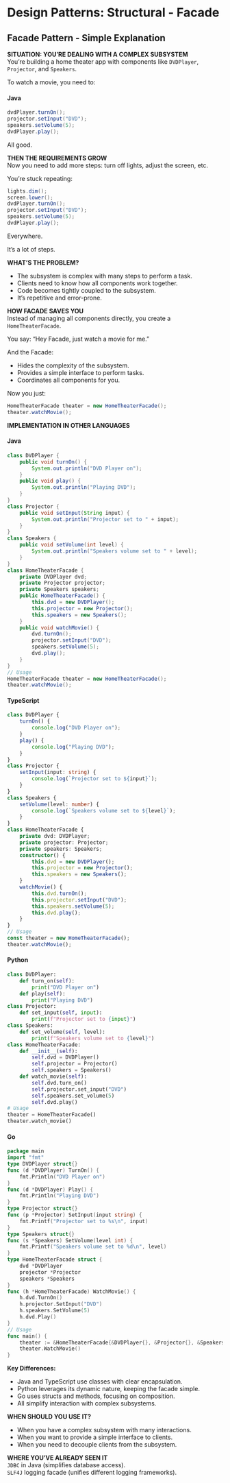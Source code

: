 # Design Patterns: Structural - Facade

## Facade Pattern - Simple Explanation

**SITUATION: YOU’RE DEALING WITH A COMPLEX SUBSYSTEM**  
You’re building a home theater app with components like `DVDPlayer`, `Projector`, and `Speakers`. 

To watch a movie, you need to: 

#### Java
```java
dvdPlayer.turnOn(); 
projector.setInput("DVD"); 
speakers.setVolume(5); 
dvdPlayer.play();
``` 

All good.

**THEN THE REQUIREMENTS GROW**  
Now you need to add more steps: turn off lights, adjust the screen, etc. 

You’re stuck repeating: 

```java
lights.dim(); 
screen.lower(); 
dvdPlayer.turnOn(); 
projector.setInput("DVD"); 
speakers.setVolume(5); 
dvdPlayer.play();
``` 
Everywhere. 

It’s a lot of steps.

**WHAT’S THE PROBLEM?**  
- The subsystem is complex with many steps to perform a task.  
- Clients need to know how all components work together.  
- Code becomes tightly coupled to the subsystem.  
- It’s repetitive and error-prone.

**HOW FACADE SAVES YOU**  
Instead of managing all components directly, you create a `HomeTheaterFacade`. 

You say: “Hey Facade, just watch a movie for me.” 

And the Facade:  
- Hides the complexity of the subsystem.  
- Provides a simple interface to perform tasks.  
- Coordinates all components for you.  

Now you just: 
```java
HomeTheaterFacade theater = new HomeTheaterFacade(); 
theater.watchMovie();
```

**IMPLEMENTATION IN OTHER LANGUAGES**

#### Java  
```java  
class DVDPlayer {  
    public void turnOn() {  
        System.out.println("DVD Player on");  
    }  
    public void play() {  
        System.out.println("Playing DVD");  
    }  
}  
class Projector {  
    public void setInput(String input) {  
        System.out.println("Projector set to " + input);  
    }  
}  
class Speakers {  
    public void setVolume(int level) {  
        System.out.println("Speakers volume set to " + level);  
    }  
}  
class HomeTheaterFacade {  
    private DVDPlayer dvd;  
    private Projector projector;  
    private Speakers speakers;  
    public HomeTheaterFacade() {  
        this.dvd = new DVDPlayer();  
        this.projector = new Projector();  
        this.speakers = new Speakers();  
    }  
    public void watchMovie() {  
        dvd.turnOn();  
        projector.setInput("DVD");  
        speakers.setVolume(5);  
        dvd.play();  
    }  
}  
// Usage  
HomeTheaterFacade theater = new HomeTheaterFacade();  
theater.watchMovie();  
```

#### TypeScript  
```typescript  
class DVDPlayer {  
    turnOn() {  
        console.log("DVD Player on");  
    }  
    play() {  
        console.log("Playing DVD");  
    }  
}  
class Projector {  
    setInput(input: string) {  
        console.log(`Projector set to ${input}`);  
    }  
}  
class Speakers {  
    setVolume(level: number) {  
        console.log(`Speakers volume set to ${level}`);  
    }  
}  
class HomeTheaterFacade {  
    private dvd: DVDPlayer;  
    private projector: Projector;  
    private speakers: Speakers;  
    constructor() {  
        this.dvd = new DVDPlayer();  
        this.projector = new Projector();  
        this.speakers = new Speakers();  
    }  
    watchMovie() {  
        this.dvd.turnOn();  
        this.projector.setInput("DVD");  
        this.speakers.setVolume(5);  
        this.dvd.play();  
    }  
}  
// Usage  
const theater = new HomeTheaterFacade();  
theater.watchMovie();  
```

#### Python  
```python  
class DVDPlayer:  
    def turn_on(self):  
        print("DVD Player on")  
    def play(self):  
        print("Playing DVD")  
class Projector:  
    def set_input(self, input):  
        print(f"Projector set to {input}")  
class Speakers:  
    def set_volume(self, level):  
        print(f"Speakers volume set to {level}")  
class HomeTheaterFacade:  
    def __init__(self):  
        self.dvd = DVDPlayer()  
        self.projector = Projector()  
        self.speakers = Speakers()  
    def watch_movie(self):  
        self.dvd.turn_on()  
        self.projector.set_input("DVD")  
        self.speakers.set_volume(5)  
        self.dvd.play()  
# Usage  
theater = HomeTheaterFacade()  
theater.watch_movie()  
```

#### Go  
```go  
package main  
import "fmt"  
type DVDPlayer struct{}  
func (d *DVDPlayer) TurnOn() {  
    fmt.Println("DVD Player on")  
}  
func (d *DVDPlayer) Play() {  
    fmt.Println("Playing DVD")  
}  
type Projector struct{}  
func (p *Projector) SetInput(input string) {  
    fmt.Printf("Projector set to %s\n", input)  
}  
type Speakers struct{}  
func (s *Speakers) SetVolume(level int) {  
    fmt.Printf("Speakers volume set to %d\n", level)  
}  
type HomeTheaterFacade struct {  
    dvd *DVDPlayer  
    projector *Projector  
    speakers *Speakers  
}  
func (h *HomeTheaterFacade) WatchMovie() {  
    h.dvd.TurnOn()  
    h.projector.SetInput("DVD")  
    h.speakers.SetVolume(5)  
    h.dvd.Play()  
}  
// Usage  
func main() {  
    theater := &HomeTheaterFacade{&DVDPlayer{}, &Projector{}, &Speakers{}}  
    theater.WatchMovie()  
}  
```

**Key Differences:**  
- Java and TypeScript use classes with clear encapsulation.  
- Python leverages its dynamic nature, keeping the facade simple.  
- Go uses structs and methods, focusing on composition.  
- All simplify interaction with complex subsystems.

**WHEN SHOULD YOU USE IT?**  
- When you have a complex subsystem with many interactions.  
- When you want to provide a simple interface to clients.  
- When you need to decouple clients from the subsystem.

**WHERE YOU’VE ALREADY SEEN IT**  
`JDBC` in Java (simplifies database access).  
`SLF4J` logging facade (unifies different logging frameworks).